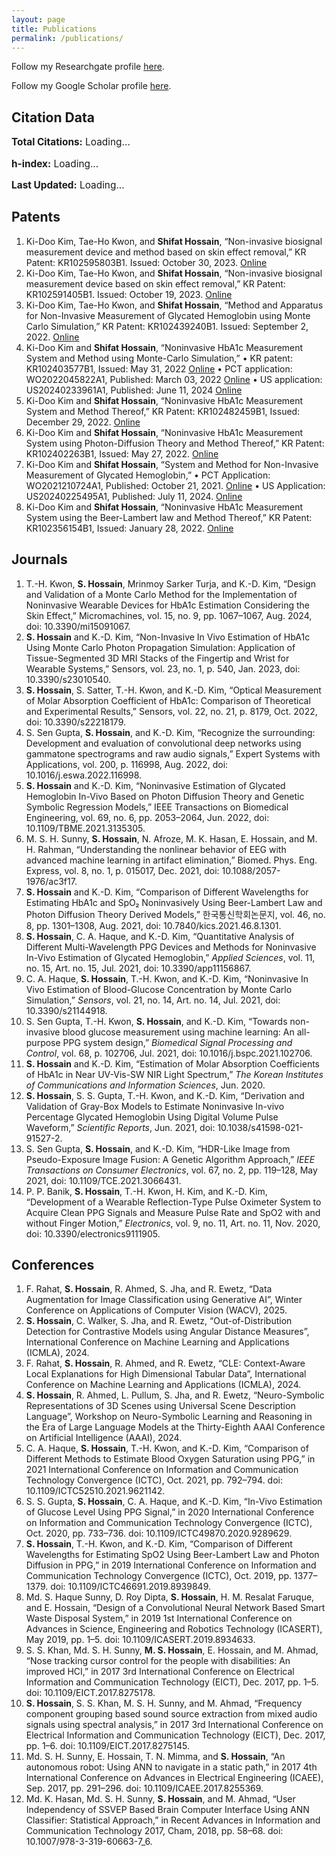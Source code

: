 ```yaml
---
layout: page
title: Publications
permalink: /publications/
---
```



<!-- # Publications -->
Follow my Researchgate profile [here](http://www.researchgate.net/profile/Shifat_Hossain).

Follow my Google Scholar profile [here](https://scholar.google.com/citations?user=p-dnT8MAAAAJ&hl=en).

<!-- <script src="https://ajax.googleapis.com/ajax/libs/jquery/3.6.4/jquery.min.js"></script> -->


<!-- <div id='temp'></div>
<script>
    $.getJSON("http://cse.bth.se/~fer/googlescholar-api/googlescholar.php?user=p-dnT8MAAAAJ",function(data){

    });
</script> -->

<script data-goatcounter="https://shifathsn.goatcounter.com/count" async src="https://gc.zgo.at/count.js"></script>

## Citation Data

<div id="metrics" style="font-size: 1.1em; margin-bottom: 1em;">
  <p><strong>Total Citations:</strong> <span id="totalCitations">Loading...</span></p>
  <p><strong>h-index:</strong> <span id="hIndex">Loading...</span></p>
  <p><strong>Last Updated:</strong> <span id="lastUpdated">Loading...</span></p>
</div>

<div style="width: 100%; max-width: 600px;">
  <canvas id="citationsChart"></canvas>
</div>

<script src="https://cdn.jsdelivr.net/npm/chart.js"></script>
<script>
  const API_URL = "https://prinetapi.mooo.com/api/citations";

  fetch(API_URL)
    .then(res => res.json())
    .then(data => {
      // Set citation metrics
      const citationCounts = Object.values(data.citations);
      const years = Object.keys(data.citations);

      const total = citationCounts.reduce((a, b) => a + b, 0);
      document.getElementById("totalCitations").textContent = total;
      document.getElementById("hIndex").textContent = data.h_index;
      document.getElementById("lastUpdated").textContent = new Date(data.last_updated).toLocaleString();

      // Render Chart
      const ctx = document.getElementById('citationsChart').getContext('2d');
      new Chart(ctx, {
        type: 'bar',
        data: {
          labels: years,
          datasets: [{
            label: 'Citations per Year',
            data: citationCounts,
            backgroundColor: 'rgba(100, 100, 100, 0.8)',
            borderColor: 'rgba(50, 50, 50, 1)',
            borderWidth: 1
          }]
        },
        options: {
          responsive: true,
          scales: {
            y: {
              beginAtZero: true,
              ticks: {
                precision: 0
              }
            }
          },
          plugins: {
            legend: {
              display: false
            }
          }
        }
      });
    })
    .catch(err => {
      document.getElementById("metrics").innerHTML =
        "<p style='color:red;'>Failed to load citation data. Please check if the API server is running.</p>";
      document.getElementById("citationsChart").outerHTML = "";
      console.error("Error fetching data:", err);
    });
</script>



## Patents
1.	Ki-Doo Kim, Tae-Ho Kwon, and **Shifat Hossain**, “Non-invasive biosignal measurement device and method based on skin effect removal,” KR Patent: KR102595803B1. Issued: October 30, 2023. [Online](https://patents.google.com/patent/KR102595803B1/en)
2.	Ki-Doo Kim, Tae-Ho Kwon, and **Shifat Hossain**, “Non-invasive biosignal measurement device based on skin effect removal,” KR Patent: KR102591405B1. Issued: October 19, 2023. [Online](file:///s://patents.google.com/patent/KR102591405B1/en)
3.	Ki-Doo Kim, Tae-Ho Kwon, and **Shifat Hossain**, “Method and Apparatus for Non-Invasive Measurement of Glycated Hemoglobin using Monte Carlo Simulation,” KR Patent: KR102439240B1. Issued: September 2, 2022. [Online](https://patents.google.com/patent/KR102439240B1/en)
4.	Ki-Doo Kim and **Shifat Hossain**, “Noninvasive HbA1c Measurement System and Method using Monte-Carlo Simulation,”
    • KR patent: KR102403577B1, Issued: May 31, 2022 [Online](https://patents.google.com/patent/KR102403577B1/en)
    • PCT application: WO2022045822A1, Published: March 03, 2022 [Online](https://patents.google.com/patent/WO2022045822A1/en)
    • US application: US20240233961A1, Published: June 11, 2024 [Online](https://patents.google.com/patent/US20240233961A1/en)
5. Ki-Doo Kim and **Shifat Hossain**, “Noninvasive HbA1c Measurement System and Method Thereof,” KR Patent: KR102482459B1, Issued: December 29, 2022. [Online](https://patents.google.com/patent/KR102482459B1/en)
6. Ki-Doo Kim and **Shifat Hossain**, “Noninvasive HbA1c Measurement System using Photon-Diffusion Theory and Method Thereof,” KR Patent: KR102402263B1, Issued: May 27, 2022. [Online](https://patents.google.com/patent/KR102402263B1/en)
7. Ki-Doo Kim and **Shifat Hossain**, “System and Method for Non-Invasive Measurement of Glycated Hemoglobin,”
    • PCT Application: WO2021210724A1, Published: October 21, 2021. [Online](https://patents.google.com/patent/WO2021210724A1/en)
    • US Application: US20240225495A1, Published: July 11, 2024. [Online](https://patents.google.com/patent/US20240225495A1/en)
8. Ki-Doo Kim and **Shifat Hossain**, “Noninvasive HbA1c Measurement System using the Beer-Lambert law and Method Thereof,” KR Patent: KR102356154B1, Issued: January 28, 2022. [Online](https://patents.google.com/patent/KR102356154B1/en)


## Journals
1. T.-H. Kwon, **S. Hossain**, Mrinmoy Sarker Turja, and K.-D. Kim, “Design and Validation of a Monte Carlo Method for the Implementation of Noninvasive Wearable Devices for HbA1c Estimation Considering the Skin Effect,” Micromachines, vol. 15, no. 9, pp. 1067–1067, Aug. 2024, doi: 10.3390/mi15091067.
2. **S. Hossain** and K.-D. Kim, “Non-Invasive In Vivo Estimation of HbA1c Using Monte Carlo Photon Propagation Simulation: Application of Tissue-Segmented 3D MRI Stacks of the Fingertip and Wrist for Wearable Systems,” Sensors, vol. 23, no. 1, p. 540, Jan. 2023, doi: 10.3390/s23010540.
3. **S. Hossain**, S. Satter, T.-H. Kwon, and K.-D. Kim, “Optical Measurement of Molar Absorption Coefficient of HbA1c: Comparison of Theoretical and Experimental Results,” Sensors, vol. 22, no. 21, p. 8179, Oct. 2022, doi: 10.3390/s22218179.
4. S. Sen Gupta, **S. Hossain**, and K.-D. Kim, “Recognize the surrounding: Development and evaluation of convolutional deep networks using gammatone spectrograms and raw audio signals,” Expert Systems with Applications, vol. 200, p. 116998, Aug. 2022, doi: 10.1016/j.eswa.2022.116998.
5.	**S. Hossain** and K.-D. Kim, “Noninvasive Estimation of Glycated Hemoglobin In-Vivo Based on Photon Diffusion Theory and Genetic Symbolic Regression Models,” IEEE Transactions on Biomedical Engineering, vol. 69, no. 6, pp. 2053–2064, Jun. 2022, doi: 10.1109/TBME.2021.3135305.
6.  M. S. H. Sunny, **S. Hossain**, N. Afroze, M. K. Hasan, E. Hossain, and M. H. Rahman, “Understanding the nonlinear behavior of EEG with advanced machine learning in artifact elimination,” Biomed. Phys. Eng. Express, vol. 8, no. 1, p. 015017, Dec. 2021, doi: 10.1088/2057-1976/ac3f17.
7.  **S. Hossain** and K.-D. Kim, “Comparison of Different Wavelengths for Estimating HbA1c and SpO₂ Noninvasively Using Beer-Lambert Law and Photon Diffusion Theory Derived Models,” 한국통신학회논문지, vol. 46, no. 8, pp. 1301–1308, Aug. 2021, doi: 10.7840/kics.2021.46.8.1301.
8.  **S. Hossain**, C. A. Haque, and K.-D. Kim, “Quantitative Analysis of Different Multi-Wavelength PPG Devices and Methods for Noninvasive In-Vivo Estimation of Glycated Hemoglobin,” *Applied Sciences*, vol. 11, no. 15, Art. no. 15, Jul. 2021, doi: 10.3390/app11156867.
9.	C. A. Haque, **S. Hossain**, T.-H. Kwon, and K.-D. Kim, “Noninvasive In Vivo Estimation of Blood-Glucose Concentration by Monte Carlo Simulation,” *Sensors*, vol. 21, no. 14, Art. no. 14, Jul. 2021, doi: 10.3390/s21144918.
10.	S. Sen Gupta, T.-H. Kwon, **S. Hossain**, and K.-D. Kim, “Towards non-invasive blood glucose measurement using machine learning: An all-purpose PPG system design,” *Biomedical Signal Processing and Control*, vol. 68, p. 102706, Jul. 2021, doi: 10.1016/j.bspc.2021.102706.
11.	**S. Hossain** and K.-D. Kim, “Estimation of Molar Absorption Coefficients of HbA1c in Near UV-Vis-SW NIR Light Spectrum,” *The Korean Institutes of Communications and Information Sciences*, Jun. 2020.
12.	**S. Hossain**, S. S. Gupta, T.-H. Kwon, and K.-D. Kim, “Derivation and Validation of Gray-Box Models to Estimate Noninvasive In-vivo Percentage Glycated Hemoglobin Using Digital Volume Pulse Waveform,” *Scientific Reports*, Jun. 2021, doi: 10.1038/s41598-021-91527-2.
13.	S. Sen Gupta, **S. Hossain**, and K.-D. Kim, “HDR-Like Image from Pseudo-Exposure Image Fusion: A Genetic Algorithm Approach,” *IEEE Transactions on Consumer Electronics*, vol. 67, no. 2, pp. 119–128, May 2021, doi: 10.1109/TCE.2021.3066431.
14.	P. P. Banik, **S. Hossain**, T.-H. Kwon, H. Kim, and K.-D. Kim, “Development of a Wearable Reflection-Type Pulse Oximeter System to Acquire Clean PPG Signals and Measure Pulse Rate and SpO2 with and without Finger Motion,” *Electronics*, vol. 9, no. 11, Art. no. 11, Nov. 2020, doi: 10.3390/electronics9111905.



## Conferences

1.  F. Rahat, **S. Hossain**, R. Ahmed, S. Jha, and R. Ewetz, “Data Augmentation for Image Classification using Generative AI”, Winter Conference on Applications of Computer Vision (WACV), 2025.
2.  **S. Hossain**, C. Walker, S. Jha, and R. Ewetz, “Out-of-Distribution Detection for Contrastive Models using Angular Distance Measures”, International Conference on Machine Learning and Applications (ICMLA), 2024.
3.  F. Rahat, **S. Hossain**, R. Ahmed, and R. Ewetz, “CLE: Context-Aware Local Explanations for High Dimensional Tabular Data”, International Conference on Machine Learning and Applications (ICMLA), 2024.
4.  **S. Hossain**, R. Ahmed, L. Pullum, S. Jha, and R. Ewetz, “Neuro-Symbolic Representations of 3D Scenes using Universal Scene Description Language”, Workshop on Neuro-Symbolic Learning and Reasoning in the Era of Large Language Models at the Thirty-Eighth AAAI Conference on Artificial Intelligence (AAAI), 2024.
5.  C. A. Haque, **S. Hossain**, T.-H. Kwon, and K.-D. Kim, “Comparison of Different Methods to Estimate Blood Oxygen Saturation using PPG,” in 2021 International Conference on Information and Communication Technology Convergence (ICTC), Oct. 2021, pp. 792–794. doi: 10.1109/ICTC52510.2021.9621142.
6.	S. S. Gupta, **S. Hossain**, C. A. Haque, and K.-D. Kim, “In-Vivo Estimation of Glucose Level Using PPG Signal,” in 2020 International Conference on Information and Communication Technology Convergence (ICTC), Oct. 2020, pp. 733–736. doi: 10.1109/ICTC49870.2020.9289629.
7.	**S. Hossain**, T.-H. Kwon, and K.-D. Kim, “Comparison of Different Wavelengths for Estimating SpO2 Using Beer-Lambert Law and Photon Diffusion in PPG,” in 2019 International Conference on Information and Communication Technology Convergence (ICTC), Oct. 2019, pp. 1377–1379. doi: 10.1109/ICTC46691.2019.8939849.
8.	Md. S. Haque Sunny, D. Roy Dipta, **S. Hossain**, H. M. Resalat Faruque, and E. Hossain, “Design of a Convolutional Neural Network Based Smart Waste Disposal System,” in 2019 1st International Conference on Advances in Science, Engineering and Robotics Technology (ICASERT), May 2019, pp. 1–5. doi: 10.1109/ICASERT.2019.8934633.
9.	S. S. Khan, Md. S. H. Sunny, **M. S. Hossain**, E. Hossain, and M. Ahmad, “Nose tracking cursor control for the people with disabilities: An improved HCI,” in 2017 3rd International Conference on Electrical Information and Communication Technology (EICT), Dec. 2017, pp. 1–5. doi: 10.1109/EICT.2017.8275178.
10.	**S. Hossain**, S. S. Khan, M. S. H. Sunny, and M. Ahmad, “Frequency component grouping based sound source extraction from mixed audio signals using spectral analysis,” in 2017 3rd International Conference on Electrical Information and Communication Technology (EICT), Dec. 2017, pp. 1–6. doi: 10.1109/EICT.2017.8275145.
11.	Md. S. H. Sunny, E. Hossain, T. N. Mimma, and **S. Hossain**, “An autonomous robot: Using ANN to navigate in a static path,” in 2017 4th International Conference on Advances in Electrical Engineering (ICAEE), Sep. 2017, pp. 291–296. doi: 10.1109/ICAEE.2017.8255369.
12.	Md. K. Hasan, Md. S. H. Sunny, **S. Hossain**, and M. Ahmad, “User Independency of SSVEP Based Brain Computer Interface Using ANN Classifier: Statistical Approach,” in Recent Advances in Information and Communication Technology 2017, Cham, 2018, pp. 58–68. doi: 10.1007/978-3-319-60663-7_6.


